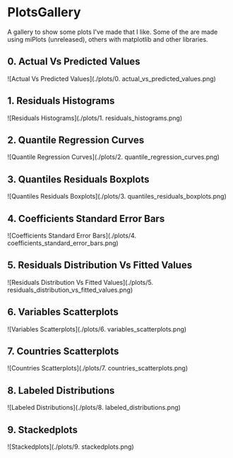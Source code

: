 # PlotsGallery
A gallery to show some plots I've made that I like.
Some of the are made using miPlots (unreleased), others with matplotlib and other libraries.

## 0. Actual Vs Predicted Values
![Actual Vs Predicted Values](./plots/0. actual_vs_predicted_values.png)

## 1. Residuals Histograms
![Residuals Histograms](./plots/1. residuals_histograms.png)

## 2. Quantile Regression Curves
![Quantile Regression Curves](./plots/2. quantile_regression_curves.png)

## 3. Quantiles Residuals Boxplots
![Quantiles Residuals Boxplots](./plots/3. quantiles_residuals_boxplots.png)

## 4. Coefficients Standard Error Bars
![Coefficients Standard Error Bars](./plots/4. coefficients_standard_error_bars.png)

## 5. Residuals Distribution Vs Fitted Values
![Residuals Distribution Vs Fitted Values](./plots/5. residuals_distribution_vs_fitted_values.png)

## 6. Variables Scatterplots
![Variables Scatterplots](./plots/6. variables_scatterplots.png)

## 7. Countries Scatterplots
![Countries Scatterplots](./plots/7. countries_scatterplots.png)

## 8. Labeled Distributions
![Labeled Distributions](./plots/8. labeled_distributions.png)

## 9. Stackedplots
![Stackedplots](./plots/9. stackedplots.png)

